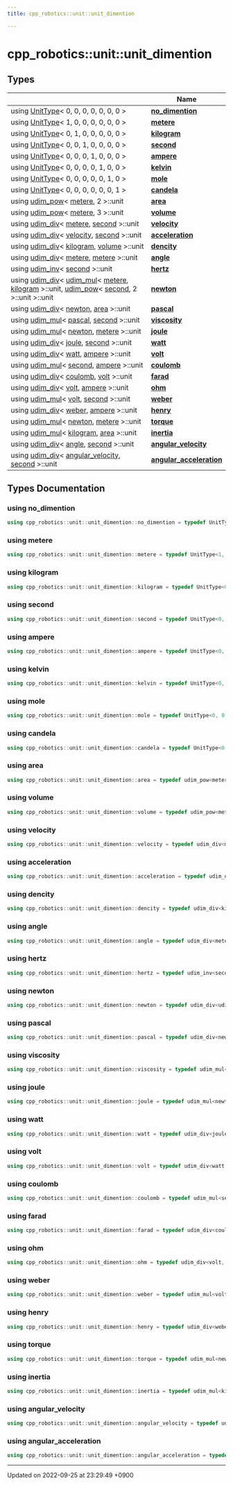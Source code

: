```yaml
---
title: cpp_robotics::unit::unit_dimention

---
```


# cpp_robotics::unit::unit_dimention



## Types

|                | Name           |
| -------------- | -------------- |
| using [UnitType](/cpp_robotics/doxybook/Classes/structcpp__robotics_1_1unit_1_1UnitType/)< 0, 0, 0, 0, 0, 0, 0 > | **[no_dimention](/cpp_robotics/doxybook/Namespaces/namespacecpp__robotics_1_1unit_1_1unit__dimention/#using-no-dimention)**  |
| using [UnitType](/cpp_robotics/doxybook/Classes/structcpp__robotics_1_1unit_1_1UnitType/)< 1, 0, 0, 0, 0, 0, 0 > | **[metere](/cpp_robotics/doxybook/Namespaces/namespacecpp__robotics_1_1unit_1_1unit__dimention/#using-metere)**  |
| using [UnitType](/cpp_robotics/doxybook/Classes/structcpp__robotics_1_1unit_1_1UnitType/)< 0, 1, 0, 0, 0, 0, 0 > | **[kilogram](/cpp_robotics/doxybook/Namespaces/namespacecpp__robotics_1_1unit_1_1unit__dimention/#using-kilogram)**  |
| using [UnitType](/cpp_robotics/doxybook/Classes/structcpp__robotics_1_1unit_1_1UnitType/)< 0, 0, 1, 0, 0, 0, 0 > | **[second](/cpp_robotics/doxybook/Namespaces/namespacecpp__robotics_1_1unit_1_1unit__dimention/#using-second)**  |
| using [UnitType](/cpp_robotics/doxybook/Classes/structcpp__robotics_1_1unit_1_1UnitType/)< 0, 0, 0, 1, 0, 0, 0 > | **[ampere](/cpp_robotics/doxybook/Namespaces/namespacecpp__robotics_1_1unit_1_1unit__dimention/#using-ampere)**  |
| using [UnitType](/cpp_robotics/doxybook/Classes/structcpp__robotics_1_1unit_1_1UnitType/)< 0, 0, 0, 0, 1, 0, 0 > | **[kelvin](/cpp_robotics/doxybook/Namespaces/namespacecpp__robotics_1_1unit_1_1unit__dimention/#using-kelvin)**  |
| using [UnitType](/cpp_robotics/doxybook/Classes/structcpp__robotics_1_1unit_1_1UnitType/)< 0, 0, 0, 0, 0, 1, 0 > | **[mole](/cpp_robotics/doxybook/Namespaces/namespacecpp__robotics_1_1unit_1_1unit__dimention/#using-mole)**  |
| using [UnitType](/cpp_robotics/doxybook/Classes/structcpp__robotics_1_1unit_1_1UnitType/)< 0, 0, 0, 0, 0, 0, 1 > | **[candela](/cpp_robotics/doxybook/Namespaces/namespacecpp__robotics_1_1unit_1_1unit__dimention/#using-candela)**  |
| using [udim_pow](/cpp_robotics/doxybook/Classes/structcpp__robotics_1_1unit_1_1unit__dim__assem_1_1udim__pow/)< [metere](/cpp_robotics/doxybook/Namespaces/namespacecpp__robotics_1_1unit_1_1unit__dimention/#using-metere), 2 >::unit | **[area](/cpp_robotics/doxybook/Namespaces/namespacecpp__robotics_1_1unit_1_1unit__dimention/#using-area)**  |
| using [udim_pow](/cpp_robotics/doxybook/Classes/structcpp__robotics_1_1unit_1_1unit__dim__assem_1_1udim__pow/)< [metere](/cpp_robotics/doxybook/Namespaces/namespacecpp__robotics_1_1unit_1_1unit__dimention/#using-metere), 3 >::unit | **[volume](/cpp_robotics/doxybook/Namespaces/namespacecpp__robotics_1_1unit_1_1unit__dimention/#using-volume)**  |
| using [udim_div](/cpp_robotics/doxybook/Classes/structcpp__robotics_1_1unit_1_1unit__dim__assem_1_1udim__div/)< [metere](/cpp_robotics/doxybook/Namespaces/namespacecpp__robotics_1_1unit_1_1unit__dimention/#using-metere), [second](/cpp_robotics/doxybook/Namespaces/namespacecpp__robotics_1_1unit_1_1unit__dimention/#using-second) >::unit | **[velocity](/cpp_robotics/doxybook/Namespaces/namespacecpp__robotics_1_1unit_1_1unit__dimention/#using-velocity)**  |
| using [udim_div](/cpp_robotics/doxybook/Classes/structcpp__robotics_1_1unit_1_1unit__dim__assem_1_1udim__div/)< [velocity](/cpp_robotics/doxybook/Namespaces/namespacecpp__robotics_1_1unit_1_1unit__dimention/#using-velocity), [second](/cpp_robotics/doxybook/Namespaces/namespacecpp__robotics_1_1unit_1_1unit__dimention/#using-second) >::unit | **[acceleration](/cpp_robotics/doxybook/Namespaces/namespacecpp__robotics_1_1unit_1_1unit__dimention/#using-acceleration)**  |
| using [udim_div](/cpp_robotics/doxybook/Classes/structcpp__robotics_1_1unit_1_1unit__dim__assem_1_1udim__div/)< [kilogram](/cpp_robotics/doxybook/Namespaces/namespacecpp__robotics_1_1unit_1_1unit__dimention/#using-kilogram), [volume](/cpp_robotics/doxybook/Namespaces/namespacecpp__robotics_1_1unit_1_1unit__dimention/#using-volume) >::unit | **[dencity](/cpp_robotics/doxybook/Namespaces/namespacecpp__robotics_1_1unit_1_1unit__dimention/#using-dencity)**  |
| using [udim_div](/cpp_robotics/doxybook/Classes/structcpp__robotics_1_1unit_1_1unit__dim__assem_1_1udim__div/)< [metere](/cpp_robotics/doxybook/Namespaces/namespacecpp__robotics_1_1unit_1_1unit__dimention/#using-metere), [metere](/cpp_robotics/doxybook/Namespaces/namespacecpp__robotics_1_1unit_1_1unit__dimention/#using-metere) >::unit | **[angle](/cpp_robotics/doxybook/Namespaces/namespacecpp__robotics_1_1unit_1_1unit__dimention/#using-angle)**  |
| using [udim_inv](/cpp_robotics/doxybook/Classes/structcpp__robotics_1_1unit_1_1unit__dim__assem_1_1udim__inv/)< [second](/cpp_robotics/doxybook/Namespaces/namespacecpp__robotics_1_1unit_1_1unit__dimention/#using-second) >::unit | **[hertz](/cpp_robotics/doxybook/Namespaces/namespacecpp__robotics_1_1unit_1_1unit__dimention/#using-hertz)**  |
| using [udim_div](/cpp_robotics/doxybook/Classes/structcpp__robotics_1_1unit_1_1unit__dim__assem_1_1udim__div/)< [udim_mul](/cpp_robotics/doxybook/Classes/structcpp__robotics_1_1unit_1_1unit__dim__assem_1_1udim__mul/)< [metere](/cpp_robotics/doxybook/Namespaces/namespacecpp__robotics_1_1unit_1_1unit__dimention/#using-metere), [kilogram](/cpp_robotics/doxybook/Namespaces/namespacecpp__robotics_1_1unit_1_1unit__dimention/#using-kilogram) >::unit, [udim_pow](/cpp_robotics/doxybook/Classes/structcpp__robotics_1_1unit_1_1unit__dim__assem_1_1udim__pow/)< [second](/cpp_robotics/doxybook/Namespaces/namespacecpp__robotics_1_1unit_1_1unit__dimention/#using-second), 2 >::unit >::unit | **[newton](/cpp_robotics/doxybook/Namespaces/namespacecpp__robotics_1_1unit_1_1unit__dimention/#using-newton)**  |
| using [udim_div](/cpp_robotics/doxybook/Classes/structcpp__robotics_1_1unit_1_1unit__dim__assem_1_1udim__div/)< [newton](/cpp_robotics/doxybook/Namespaces/namespacecpp__robotics_1_1unit_1_1unit__dimention/#using-newton), [area](/cpp_robotics/doxybook/Namespaces/namespacecpp__robotics_1_1unit_1_1unit__dimention/#using-area) >::unit | **[pascal](/cpp_robotics/doxybook/Namespaces/namespacecpp__robotics_1_1unit_1_1unit__dimention/#using-pascal)**  |
| using [udim_mul](/cpp_robotics/doxybook/Classes/structcpp__robotics_1_1unit_1_1unit__dim__assem_1_1udim__mul/)< [pascal](/cpp_robotics/doxybook/Namespaces/namespacecpp__robotics_1_1unit_1_1unit__dimention/#using-pascal), [second](/cpp_robotics/doxybook/Namespaces/namespacecpp__robotics_1_1unit_1_1unit__dimention/#using-second) >::unit | **[viscosity](/cpp_robotics/doxybook/Namespaces/namespacecpp__robotics_1_1unit_1_1unit__dimention/#using-viscosity)**  |
| using [udim_mul](/cpp_robotics/doxybook/Classes/structcpp__robotics_1_1unit_1_1unit__dim__assem_1_1udim__mul/)< [newton](/cpp_robotics/doxybook/Namespaces/namespacecpp__robotics_1_1unit_1_1unit__dimention/#using-newton), [metere](/cpp_robotics/doxybook/Namespaces/namespacecpp__robotics_1_1unit_1_1unit__dimention/#using-metere) >::unit | **[joule](/cpp_robotics/doxybook/Namespaces/namespacecpp__robotics_1_1unit_1_1unit__dimention/#using-joule)**  |
| using [udim_div](/cpp_robotics/doxybook/Classes/structcpp__robotics_1_1unit_1_1unit__dim__assem_1_1udim__div/)< [joule](/cpp_robotics/doxybook/Namespaces/namespacecpp__robotics_1_1unit_1_1unit__dimention/#using-joule), [second](/cpp_robotics/doxybook/Namespaces/namespacecpp__robotics_1_1unit_1_1unit__dimention/#using-second) >::unit | **[watt](/cpp_robotics/doxybook/Namespaces/namespacecpp__robotics_1_1unit_1_1unit__dimention/#using-watt)**  |
| using [udim_div](/cpp_robotics/doxybook/Classes/structcpp__robotics_1_1unit_1_1unit__dim__assem_1_1udim__div/)< [watt](/cpp_robotics/doxybook/Namespaces/namespacecpp__robotics_1_1unit_1_1unit__dimention/#using-watt), [ampere](/cpp_robotics/doxybook/Namespaces/namespacecpp__robotics_1_1unit_1_1unit__dimention/#using-ampere) >::unit | **[volt](/cpp_robotics/doxybook/Namespaces/namespacecpp__robotics_1_1unit_1_1unit__dimention/#using-volt)**  |
| using [udim_mul](/cpp_robotics/doxybook/Classes/structcpp__robotics_1_1unit_1_1unit__dim__assem_1_1udim__mul/)< [second](/cpp_robotics/doxybook/Namespaces/namespacecpp__robotics_1_1unit_1_1unit__dimention/#using-second), [ampere](/cpp_robotics/doxybook/Namespaces/namespacecpp__robotics_1_1unit_1_1unit__dimention/#using-ampere) >::unit | **[coulomb](/cpp_robotics/doxybook/Namespaces/namespacecpp__robotics_1_1unit_1_1unit__dimention/#using-coulomb)**  |
| using [udim_div](/cpp_robotics/doxybook/Classes/structcpp__robotics_1_1unit_1_1unit__dim__assem_1_1udim__div/)< [coulomb](/cpp_robotics/doxybook/Namespaces/namespacecpp__robotics_1_1unit_1_1unit__dimention/#using-coulomb), [volt](/cpp_robotics/doxybook/Namespaces/namespacecpp__robotics_1_1unit_1_1unit__dimention/#using-volt) >::unit | **[farad](/cpp_robotics/doxybook/Namespaces/namespacecpp__robotics_1_1unit_1_1unit__dimention/#using-farad)**  |
| using [udim_div](/cpp_robotics/doxybook/Classes/structcpp__robotics_1_1unit_1_1unit__dim__assem_1_1udim__div/)< [volt](/cpp_robotics/doxybook/Namespaces/namespacecpp__robotics_1_1unit_1_1unit__dimention/#using-volt), [ampere](/cpp_robotics/doxybook/Namespaces/namespacecpp__robotics_1_1unit_1_1unit__dimention/#using-ampere) >::unit | **[ohm](/cpp_robotics/doxybook/Namespaces/namespacecpp__robotics_1_1unit_1_1unit__dimention/#using-ohm)**  |
| using [udim_mul](/cpp_robotics/doxybook/Classes/structcpp__robotics_1_1unit_1_1unit__dim__assem_1_1udim__mul/)< [volt](/cpp_robotics/doxybook/Namespaces/namespacecpp__robotics_1_1unit_1_1unit__dimention/#using-volt), [second](/cpp_robotics/doxybook/Namespaces/namespacecpp__robotics_1_1unit_1_1unit__dimention/#using-second) >::unit | **[weber](/cpp_robotics/doxybook/Namespaces/namespacecpp__robotics_1_1unit_1_1unit__dimention/#using-weber)**  |
| using [udim_div](/cpp_robotics/doxybook/Classes/structcpp__robotics_1_1unit_1_1unit__dim__assem_1_1udim__div/)< [weber](/cpp_robotics/doxybook/Namespaces/namespacecpp__robotics_1_1unit_1_1unit__dimention/#using-weber), [ampere](/cpp_robotics/doxybook/Namespaces/namespacecpp__robotics_1_1unit_1_1unit__dimention/#using-ampere) >::unit | **[henry](/cpp_robotics/doxybook/Namespaces/namespacecpp__robotics_1_1unit_1_1unit__dimention/#using-henry)**  |
| using [udim_mul](/cpp_robotics/doxybook/Classes/structcpp__robotics_1_1unit_1_1unit__dim__assem_1_1udim__mul/)< [newton](/cpp_robotics/doxybook/Namespaces/namespacecpp__robotics_1_1unit_1_1unit__dimention/#using-newton), [metere](/cpp_robotics/doxybook/Namespaces/namespacecpp__robotics_1_1unit_1_1unit__dimention/#using-metere) >::unit | **[torque](/cpp_robotics/doxybook/Namespaces/namespacecpp__robotics_1_1unit_1_1unit__dimention/#using-torque)**  |
| using [udim_mul](/cpp_robotics/doxybook/Classes/structcpp__robotics_1_1unit_1_1unit__dim__assem_1_1udim__mul/)< [kilogram](/cpp_robotics/doxybook/Namespaces/namespacecpp__robotics_1_1unit_1_1unit__dimention/#using-kilogram), [area](/cpp_robotics/doxybook/Namespaces/namespacecpp__robotics_1_1unit_1_1unit__dimention/#using-area) >::unit | **[inertia](/cpp_robotics/doxybook/Namespaces/namespacecpp__robotics_1_1unit_1_1unit__dimention/#using-inertia)**  |
| using [udim_div](/cpp_robotics/doxybook/Classes/structcpp__robotics_1_1unit_1_1unit__dim__assem_1_1udim__div/)< [angle](/cpp_robotics/doxybook/Namespaces/namespacecpp__robotics_1_1unit_1_1unit__dimention/#using-angle), [second](/cpp_robotics/doxybook/Namespaces/namespacecpp__robotics_1_1unit_1_1unit__dimention/#using-second) >::unit | **[angular_velocity](/cpp_robotics/doxybook/Namespaces/namespacecpp__robotics_1_1unit_1_1unit__dimention/#using-angular-velocity)**  |
| using [udim_div](/cpp_robotics/doxybook/Classes/structcpp__robotics_1_1unit_1_1unit__dim__assem_1_1udim__div/)< [angular_velocity](/cpp_robotics/doxybook/Namespaces/namespacecpp__robotics_1_1unit_1_1unit__dimention/#using-angular-velocity), [second](/cpp_robotics/doxybook/Namespaces/namespacecpp__robotics_1_1unit_1_1unit__dimention/#using-second) >::unit | **[angular_acceleration](/cpp_robotics/doxybook/Namespaces/namespacecpp__robotics_1_1unit_1_1unit__dimention/#using-angular-acceleration)**  |

## Types Documentation

### using no_dimention

```cpp
using cpp_robotics::unit::unit_dimention::no_dimention = typedef UnitType<0, 0, 0, 0, 0, 0, 0>;
```


### using metere

```cpp
using cpp_robotics::unit::unit_dimention::metere = typedef UnitType<1, 0, 0, 0, 0, 0, 0>;
```


### using kilogram

```cpp
using cpp_robotics::unit::unit_dimention::kilogram = typedef UnitType<0, 1, 0, 0, 0, 0, 0>;
```


### using second

```cpp
using cpp_robotics::unit::unit_dimention::second = typedef UnitType<0, 0, 1, 0, 0, 0, 0>;
```


### using ampere

```cpp
using cpp_robotics::unit::unit_dimention::ampere = typedef UnitType<0, 0, 0, 1, 0, 0, 0>;
```


### using kelvin

```cpp
using cpp_robotics::unit::unit_dimention::kelvin = typedef UnitType<0, 0, 0, 0, 1, 0, 0>;
```


### using mole

```cpp
using cpp_robotics::unit::unit_dimention::mole = typedef UnitType<0, 0, 0, 0, 0, 1, 0>;
```


### using candela

```cpp
using cpp_robotics::unit::unit_dimention::candela = typedef UnitType<0, 0, 0, 0, 0, 0, 1>;
```


### using area

```cpp
using cpp_robotics::unit::unit_dimention::area = typedef udim_pow<metere, 2>::unit;
```


### using volume

```cpp
using cpp_robotics::unit::unit_dimention::volume = typedef udim_pow<metere, 3>::unit;
```


### using velocity

```cpp
using cpp_robotics::unit::unit_dimention::velocity = typedef udim_div<metere, second>::unit;
```


### using acceleration

```cpp
using cpp_robotics::unit::unit_dimention::acceleration = typedef udim_div<velocity, second>::unit;
```


### using dencity

```cpp
using cpp_robotics::unit::unit_dimention::dencity = typedef udim_div<kilogram, volume>::unit;
```


### using angle

```cpp
using cpp_robotics::unit::unit_dimention::angle = typedef udim_div<metere, metere>::unit;
```


### using hertz

```cpp
using cpp_robotics::unit::unit_dimention::hertz = typedef udim_inv<second>::unit;
```


### using newton

```cpp
using cpp_robotics::unit::unit_dimention::newton = typedef udim_div<udim_mul<metere, kilogram>::unit, udim_pow<second, 2>::unit>::unit;
```


### using pascal

```cpp
using cpp_robotics::unit::unit_dimention::pascal = typedef udim_div<newton, area>::unit;
```


### using viscosity

```cpp
using cpp_robotics::unit::unit_dimention::viscosity = typedef udim_mul<pascal, second>::unit;
```


### using joule

```cpp
using cpp_robotics::unit::unit_dimention::joule = typedef udim_mul<newton, metere>::unit;
```


### using watt

```cpp
using cpp_robotics::unit::unit_dimention::watt = typedef udim_div<joule, second>::unit;
```


### using volt

```cpp
using cpp_robotics::unit::unit_dimention::volt = typedef udim_div<watt, ampere>::unit;
```


### using coulomb

```cpp
using cpp_robotics::unit::unit_dimention::coulomb = typedef udim_mul<second, ampere>::unit;
```


### using farad

```cpp
using cpp_robotics::unit::unit_dimention::farad = typedef udim_div<coulomb, volt>::unit;
```


### using ohm

```cpp
using cpp_robotics::unit::unit_dimention::ohm = typedef udim_div<volt, ampere>::unit;
```


### using weber

```cpp
using cpp_robotics::unit::unit_dimention::weber = typedef udim_mul<volt, second>::unit;
```


### using henry

```cpp
using cpp_robotics::unit::unit_dimention::henry = typedef udim_div<weber, ampere>::unit;
```


### using torque

```cpp
using cpp_robotics::unit::unit_dimention::torque = typedef udim_mul<newton, metere>::unit;
```


### using inertia

```cpp
using cpp_robotics::unit::unit_dimention::inertia = typedef udim_mul<kilogram, area>::unit;
```


### using angular_velocity

```cpp
using cpp_robotics::unit::unit_dimention::angular_velocity = typedef udim_div<angle, second>::unit;
```


### using angular_acceleration

```cpp
using cpp_robotics::unit::unit_dimention::angular_acceleration = typedef udim_div<angular_velocity, second>::unit;
```







-------------------------------

Updated on 2022-09-25 at 23:29:49 +0900